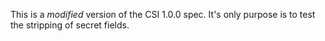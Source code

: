 This is a *modified* version of the CSI 1.0.0 spec. It's only purpose is
to test the stripping of secret fields.
